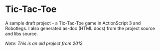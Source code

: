 # Tic-Tac-Toe
A sample draft project - a Tic-Tac-Toe game in ActionScript 3 and Robotlegs.
I also generated as-doc (HTML docs) from the project source and libs source.

_Note: This is an old project from 2012._
